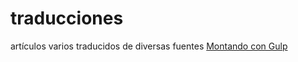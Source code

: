 # traducciones
artículos varios traducidos de diversas fuentes
[Montando con Gulp](https://github.com/agamomo/traducciones/blob/master/montaje-con-gulp.md)
